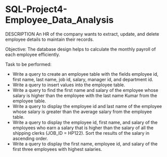 # SQL-Project4-Employee_Data_Analysis

DESCRIPTION
An HR of the company wants to extract, update, and delete employee details to maintain their records.

 
Objective:
The database design helps to calculate the monthly payroll of each employee efficiently.

Task to be performed:                               

- Write a query to create an employee table with the fields employee id, first name, last name, job id, salary, manager id, and department id.
- Write a query to insert values into the employee table.
- Write a query to find the first name and salary of the employee whose salary is higher than the employee with the last name Kumar from the employee table.
- Write a query to display the employee id and last name of the employee whose salary is greater than the average salary from the employee table.
- Write a query to display the employee id, first name, and salary of the employees who earn a salary that is higher than the salary of all the shipping clerks (JOB_ID = HP122). Sort the results of the salary in ascending order.
- Write a query to display the first name, employee id, and salary of the first three employees with highest salaries.
